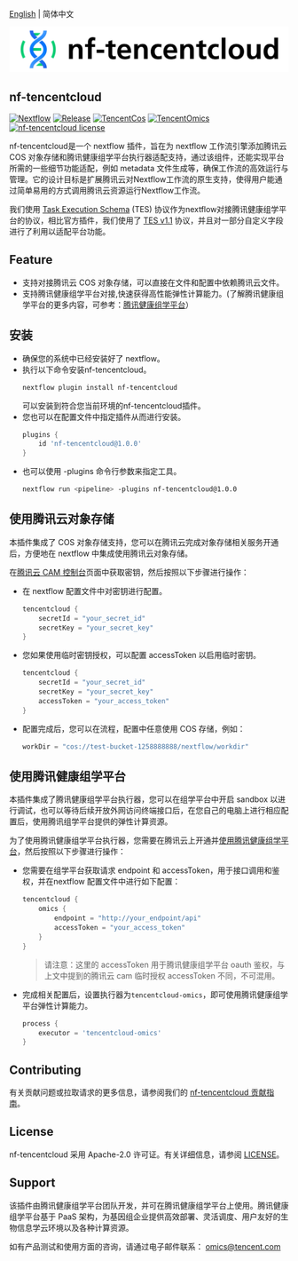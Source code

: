 [English](./README.md) | 简体中文

<picture>
  <source media="(prefers-color-scheme: dark)" srcset="assets/logo-bg-dark.png">
  <source media="(prefers-color-scheme: light)" srcset="assets/logo-bg-light.png">
  <img alt="nf-tencentcloud Logo" src="assets/logo-bg-light.png">
</picture>

## nf-tencentcloud

[![Nextflow](https://img.shields.io/badge/nextflow%20DSL1-%E2%89%A522.10.7-23aa62.svg)](https://www.nextflow.io/)
[![Release](https://img.shields.io/badge/v1.0.0-v?label=realease)](https://github.com/Tencent/nf-tencentcloud/releases/tag/1.0.0)
[![TencentCos](https://img.shields.io/badge/TencentCos-s?logo=data%3Aimage%2Fsvg%2Bxml%3Bbase64%2CPHN2ZyAgIHdpZHRoPSIxNnB4IiAgIGhlaWdodD0iMTZweCIgIHZpZXdCb3g9IjAgMCAxNiAxNiIgdmVyc2lvbj0iMS4xIiB4bWxucz0iaHR0cDovL3d3dy53My5vcmcvMjAwMC9zdmciIHhtbG5zOnhsaW5rPSJodHRwOi8vd3d3LnczLm9yZy8xOTk5L3hsaW5rIj4KICAgIDx0aXRsZT7lr7nosaHlrZjlgqgtMTZweDwvdGl0bGU%2BCiAgICA8ZyBpZD0i5a%2B56LGh5a2Y5YKoLTE2cHgiIHN0cm9rZT0ibm9uZSIgc3Ryb2tlLXdpZHRoPSIxIiBmaWxsPSJub25lIiBmaWxsLXJ1bGU9ImV2ZW5vZGQiPgogICAgICAgIDxnIGlkPSLnvJbnu4QiPgogICAgICAgICAgICA8cmVjdCBpZD0iUmVjdGFuZ2xlLUNvcHkiIGZpbGw9IiM0NDQ0NDQiIG9wYWNpdHk9IjAiIHg9IjAiIHk9IjAiIHdpZHRoPSIxNiIgaGVpZ2h0PSIxNiI%2BPC9yZWN0PgogICAgICAgICAgICA8cGF0aCBkPSJNOCwwIEwxLDQuMDAxIEwxLDEyLjAwMSBMOCwxNiBMMTUsMTIuMDAxIEwxNSw0LjAwMSBMOCwwIFogTTQuMDQ2LDQuNTYzIEw4LDIuMzA0IEwxMS45NTMsNC41NjMgTDgsNi44NDUgTDQuMDQ2LDQuNTYzIFogTTksOC41NzggTDEyLjk5OSw2LjI2OCBMMTIuOTk5LDEwLjg0IEw5LDEzLjEyNiBMOSw4LjU3OCBaIE0zLDEwLjg0IEwzLDYuMjY4IEw3LDguNTc4IEw3LDEzLjEyNiBMMywxMC44NCBaIiBpZD0iRmlsbCIgZmlsbD0iI0ZGRkZGRiI%2BPC9wYXRoPgogICAgICAgIDwvZz4KICAgIDwvZz4KPC9zdmc%2B&label=run%20with)](https://cloud.tencent.com/product/cos)
[![TencentOmics](https://img.shields.io/badge/TencentOmics-s?logo=data%3Aimage%2Fpng%3Bbase64%2CiVBORw0KGgoAAAANSUhEUgAAABAAAAAQCAQAAAC1%2BjfqAAAAIGNIUk0AAHomAACAhAAA%2BgAAAIDoAAB1MAAA6mAAADqYAAAXcJy6UTwAAAACYktHRAD%2Fh4%2FMvwAAAAlwSFlzAABYlQAAWJUB2W030wAAAAd0SU1FB%2BgIFgYnAkOH3zYAAAFRSURBVCjPRZExS9txFEWPv7Rqo6QIdZaSTRFFKHZorYagm0umxkKloPkSpVu3QrcOQhEHtS7VTSrZgihBdLJxUAimpYNKRYXUBDwd8o95b3nv3ru88wAQExb9Z0rESWvu2C0AgUZdU6SDt3TSwzwPKXITOTZ72FMvzbmqHjnQ1DFmPFqybnmslpyIlLgh8IwVMgSgnRGS%2FGCZBBAjywqD%2BEn9Ko575q0fHbNs2QGDa%2BqHwAsgD8zxhHUW%2BcMefcxyRx54iRVvfG7CA%2FXMigVnrbpr3JS3lppn1qkCDwD4S414NBP4TRdPqVIA9pniDWkSHHJFknZ%2BBQpAGliiTJJe5shxwQJtpIECjrphxiBO%2B95N9dx3YszXrjuEMR9FWF75Uz1xy5kWqBbqfkvqN3NeWnHkHvX9Pz6r3%2B2xw0X1i22RGQW63bbulIjjVt3zcSPwH3ir7avSxkx9AAAAJXRFWHRkYXRlOmNyZWF0ZQAyMDI0LTA4LTIyVDA2OjM4OjQ0KzAwOjAwUNWOEgAAACV0RVh0ZGF0ZTptb2RpZnkAMjAyNC0wOC0yMlQwNjozODo0NCswMDowMCGINq4AAAAodEVYdGRhdGU6dGltZXN0YW1wADIwMjQtMDgtMjJUMDY6Mzk6MDIrMDA6MDB%2BxUePAAAAAElFTkSuQmCC&label=run%20with)](https://cloud.tencent.com/product/omics)
[![nf-tencentcloud license](https://img.shields.io/github/license/Tencent/nf-tencentcloud.svg?colorB=58bd9f&style=popout)](https://github.com/Tencent/nf-tencentcloud/blob/master/LICENSE)

nf-tencentcloud是一个 nextflow 插件，旨在为 nextflow 工作流引擎添加腾讯云 COS 对象存储和腾讯健康组学平台执行器适配支持，通过该组件，还能实现平台所需的一些细节功能适配，例如 metadata 文件生成等，确保工作流的高效运行与管理。它的设计目标是扩展腾讯云对Nextflow工作流的原生支持，使得用户能通过简单易用的方式调用腾讯云资源运行Nextflow工作流。

我们使用 [Task Execution Schema](https://github.com/ga4gh/task-execution-schemas) (TES) 协议作为nextflow对接腾讯健康组学平台的协议，相比官方插件，我们使用了 [TES v1.1](https://github.com/ga4gh/task-execution-schemas/releases/tag/v1.1) 协议，并且对一部分自定义字段进行了利用以适配平台功能。
 
## Feature

- 支持对接腾讯云 COS 对象存储，可以直接在文件和配置中依赖腾讯云文件。
- 支持腾讯健康组学平台对接,快速获得高性能弹性计算能力。(了解腾讯健康组学平台的更多内容，可参考：[腾讯健康组学平台](https://cloud.tencent.com/product/omics)）

## 安装

- 确保您的系统中已经安装好了 nextflow。
- 执行以下命令安装nf-tencentcloud。
  ```bash
  nextflow plugin install nf-tencentcloud
  ```
  可以安装到符合您当前环境的nf-tencentcloud插件。
- 您也可以在配置文件中指定插件从而进行安装。
  ```groovy
  plugins {
      id 'nf-tencentcloud@1.0.0'
  }
  ```
- 也可以使用 -plugins 命令行参数来指定工具。
  ```bash
  nextflow run <pipeline> -plugins nf-tencentcloud@1.0.0
  ```

## 使用腾讯云对象存储

本插件集成了 COS 对象存储支持，您可以在腾讯云完成对象存储相关服务开通后，方便地在 nextflow 中集成使用腾讯云对象存储。

在[腾讯云 CAM 控制台](https://console.cloud.tencent.com/cam/capi)页面中获取密钥，然后按照以下步骤进行操作：
- 在 nextflow 配置文件中对密钥进行配置。
  ```groovy
  tencentcloud {
      secretId = "your_secret_id"
      secretKey = "your_secret_key"
  }
  ```

- 您如果使用临时密钥授权，可以配置 accessToken 以启用临时密钥。
  ```groovy
  tencentcloud {
      secretId = "your_secret_id"
      secretKey = "your_secret_key"
      accessToken = "your_access_token"
  }
  ```

- 配置完成后，您可以在流程，配置中任意使用 COS 存储，例如：
  ```groovy
  workDir = "cos://test-bucket-1258888888/nextflow/workdir"
  ```

## 使用腾讯健康组学平台

本插件集成了腾讯健康组学平台执行器，您可以在组学平台中开启 sandbox 以进行调试，也可以等待后续开放外网访问终端接口后，在您自己的电脑上进行相应配置后，使用腾讯组学平台提供的弹性计算资源。

为了使用腾讯健康组学平台执行器，您需要在腾讯云上开通并[使用腾讯健康组学平台](https://cloud.tencent.com/document/product/1643/86477)，然后按照以下步骤进行操作：

- 您需要在组学平台获取请求 endpoint 和 accessToken，用于接口调用和鉴权，并在nextflow 配置文件中进行如下配置：
  ```groovy
  tencentcloud {
      omics {
          endpoint = "http://your_endpoint/api"
          accessToken = "your_access_token"
      }
  }
  ```
  > 请注意：这里的 accessToken 用于腾讯健康组学平台 oauth 鉴权，与上文中提到的腾讯云 cam 临时授权 accessToken 不同，不可混用。
  
- 完成相关配置后，设置执行器为`tencentcloud-omics`，即可使用腾讯健康组学平台弹性计算能力。
  ```groovy
  process {
      executor = 'tencentcloud-omics'
  }
  ```

## Contributing

有关贡献问题或拉取请求的更多信息，请参阅我们的 [nf-tencentcloud 贡献指南](./CONTRIBUTING.md)。

## License

nf-tencentcloud 采用 Apache-2.0 许可证。有关详细信息，请参阅 [LICENSE](./LICENSE)。

## Support

该插件由腾讯健康组学平台团队开发，并可在腾讯健康组学平台上使用。腾讯健康组学平台基于 PaaS 架构，为基因组企业提供高效部署、灵活调度、用户友好的生物信息学云环境以及各种计算资源。

如有产品测试和使用方面的咨询，请通过电子邮件联系： omics@tencent.com